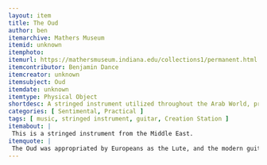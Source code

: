 ```yaml
---
layout: item
title: The Oud
author: ben
itemarchive: Mathers Museum
itemid: unknown
itemphoto:
itemurl: https://mathersmuseum.indiana.edu/collections1/permanent.html
itemcontributor: Benjamin Dance
itemcreator: unknown
itemsubject: Oud
itemdate: unknown
itemtype: Physical Object
shortdesc: A stringed instrument utilized throughout the Arab World, predecessor of the lute. The instrument is still utilized today in traditional music.
categories: [ Sentimental, Practical ]
tags: [ music, stringed instrument, guitar, Creation Station ]
itemabout: |
 This is a stringed instrument from the Middle East.
itemquote: |
 The Oud was appropriated by Europeans as the Lute, and the modern guitar was soon to follow.
---
```

